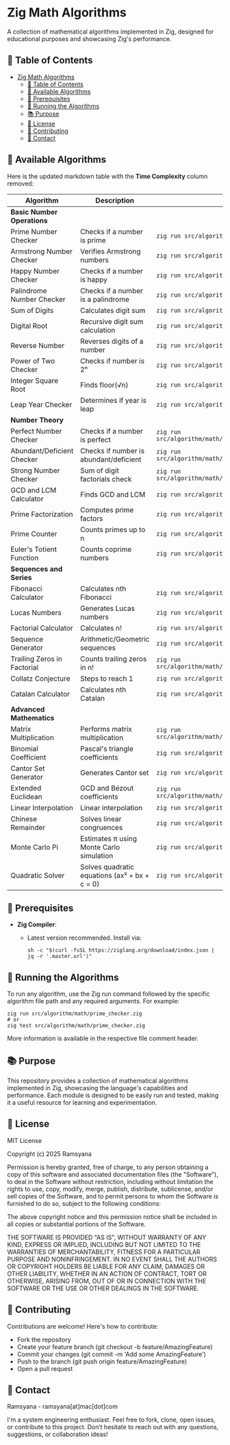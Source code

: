 # Zig Math Algorithms

A collection of mathematical algorithms implemented in Zig, designed for educational purposes and showcasing Zig's performance.

## 🚀 Table of Contents

- [Zig Math Algorithms](#zig-math-algorithms)
  - [🚀 Table of Contents](#-table-of-contents)
  - [🔢 Available Algorithms](#-available-algorithms)
  - [🚀 Prerequisites](#-prerequisites)
  - [🔧 Running the Algorithms](#-running-the-algorithms)
  - [📚 Purpose](#-purpose)
  - [📝 License](#-license)
  - [🤝 Contributing](#-contributing)
  - [📧 Contact](#-contact)

## 🔢 Available Algorithms

Here is the updated markdown table with the **Time Complexity** column removed:

| Algorithm | Description | Command | Difficulty |
|-----------|-------------|---------|------------|
| **Basic Number Operations** |
| Prime Number Checker | Checks if a number is prime | `zig run src/algorithm/math/prime_checker.zig` | Easy |
| Armstrong Number Checker | Verifies Armstrong numbers | `zig run src/algorithm/math/is_armstrong.zig` | Easy |
| Happy Number Checker | Checks if a number is happy | `zig run src/algorithm/math/happy_number.zig` | Easy |
| Palindrome Number Checker | Checks if a number is a palindrome | `zig run src/algorithm/math/palindrome_number.zig` | Easy |
| Sum of Digits | Calculates digit sum | `zig run src/algorithm/math/sum_of_digits.zig` | Easy |
| Digital Root | Recursive digit sum calculation | `zig run src/algorithm/math/digital_root.zig` | Easy |
| Reverse Number | Reverses digits of a number | `zig run src/algorithm/math/reverse_number.zig` | Easy |
| Power of Two Checker | Checks if number is 2ⁿ | `zig run src/algorithm/math/power_of_two.zig` | Easy |
| Integer Square Root | Finds floor(√n) | `zig run src/algorithm/math/integer_sqrt.zig` | Easy |
| Leap Year Checker | Determines if year is leap | `zig run src/algorithm/math/leap_year_checker.zig` | Easy |
| **Number Theory** |
| Perfect Number Checker | Checks if a number is perfect | `zig run src/algorithm/math/perfect_number_checker.zig` | Easy |
| Abundant/Deficient Checker | Checks if number is abundant/deficient | `zig run src/algorithm/math/abundant_deficient_checker.zig` | Easy |
| Strong Number Checker | Sum of digit factorials check | `zig run src/algorithm/math/strong_number_checker.zig` | Easy |
| GCD and LCM Calculator | Finds GCD and LCM | `zig run src/algorithm/math/gcd_lcm_calculator.zig` | Medium |
| Prime Factorization | Computes prime factors | `zig run src/algorithm/math/prime_factorization.zig` | Medium |
| Prime Counter | Counts primes up to n | `zig run src/algorithm/math/prime_counter.zig` | Medium |
| Euler's Totient Function | Counts coprime numbers | `zig run src/algorithm/math/euler_totient.zig` | Hard |
| **Sequences and Series** |
| Fibonacci Calculator | Calculates nth Fibonacci | `zig run src/algorithm/math/fibonacci.zig` | Easy |
| Lucas Numbers | Generates Lucas numbers | `zig run src/algorithm/math/lucas_numbers.zig` | Easy |
| Factorial Calculator | Calculates n! | `zig run src/algorithm/math/factorial.zig` | Easy |
| Sequence Generator | Arithmetic/Geometric sequences | `zig run src/algorithm/math/sequence_generator.zig` | Easy |
| Trailing Zeros in Factorial | Counts trailing zeros in n! | `zig run src/algorithm/math/factorial_trailing_zeroes.zig` | Medium |
| Collatz Conjecture | Steps to reach 1 | `zig run src/algorithm/math/collatz_conjecture.zig` | Medium |
| Catalan Calculator | Calculates nth Catalan | `zig run src/algorithm/math/catalan.zig` | Hard |
| **Advanced Mathematics** |
| Matrix Multiplication | Performs matrix multiplication | `zig run src/algorithm/math/matrix_multiplication.zig` | Medium |
| Binomial Coefficient | Pascal's triangle coefficients | `zig run src/algorithm/math/binomial_coefficient.zig` | Medium |
| Cantor Set Generator | Generates Cantor set | `zig run src/algorithm/math/cantor_set.zig -- 0 1 3` | Hard |
| Extended Euclidean | GCD and Bézout coefficients | `zig run src/algorithm/math/euclidean_algorithm_extended.zig` | Hard |
| Linear Interpolation | Linear interpolation | `zig run src/algorithm/math/linear_interpolation.zig` | Hard |
| Chinese Remainder | Solves linear congruences | `zig run src/algorithm/math/chinese_remainder.zig` | Hard |
| Monte Carlo Pi | Estimates π using Monte Carlo simulation | `zig run src/algorithm/math/monte_carlo_pi.zig` | Medium |
| Quadratic Solver | Solves quadratic equations (ax² + bx + c = 0) | `zig run src/algorithm/math/quadratic_solver.zig` | Medium |

## 🚀 Prerequisites

- **Zig Compiler**: 
  - Latest version recommended. Install via:

    ```shell
    sh -c "$(curl -fsSL https://ziglang.org/download/index.json | jq -r '.master.url')"
    ```

## 🔧 Running the Algorithms

To run any algorithm, use the Zig run command followed by the specific algorithm file path and any required arguments. For example:

```shell
zig run src/algorithm/math/prime_checker.zig
# or
zig test src/algorithm/math/prime_checker.zig
```

More information is available in the respective file comment header.

## 📚 Purpose

This repository provides a collection of mathematical algorithms implemented in Zig, showcasing the language's capabilities and performance. Each module is designed to be easily run and tested, making it a useful resource for learning and experimentation.

## 📝 License

MIT License

Copyright (c) 2025 Ramsyana

Permission is hereby granted, free of charge, to any person obtaining a copy
of this software and associated documentation files (the "Software"), to deal
in the Software without restriction, including without limitation the rights
to use, copy, modify, merge, publish, distribute, sublicense, and/or sell
copies of the Software, and to permit persons to whom the Software is
furnished to do so, subject to the following conditions:

The above copyright notice and this permission notice shall be included in all
copies or substantial portions of the Software.

THE SOFTWARE IS PROVIDED "AS IS", WITHOUT WARRANTY OF ANY KIND, EXPRESS OR
IMPLIED, INCLUDING BUT NOT LIMITED TO THE WARRANTIES OF MERCHANTABILITY,
FITNESS FOR A PARTICULAR PURPOSE AND NONINFRINGEMENT. IN NO EVENT SHALL THE
AUTHORS OR COPYRIGHT HOLDERS BE LIABLE FOR ANY CLAIM, DAMAGES OR OTHER
LIABILITY, WHETHER IN AN ACTION OF CONTRACT, TORT OR OTHERWISE, ARISING FROM,
OUT OF OR IN CONNECTION WITH THE SOFTWARE OR THE USE OR OTHER DEALINGS IN THE
SOFTWARE.

## 🤝 Contributing
Contributions are welcome! Here's how to contribute:
- Fork the repository
- Create your feature branch (git checkout -b feature/AmazingFeature)
- Commit your changes (git commit -m 'Add some AmazingFeature')
- Push to the branch (git push origin feature/AmazingFeature)
- Open a pull request

## 📧 Contact

Ramsyana - ramsyana[at]mac[dot]com

I'm a system engineering enthusiast. Feel free to fork, clone, open issues, or contribute to this project. Don’t hesitate to reach out with any questions, suggestions, or collaboration ideas!


